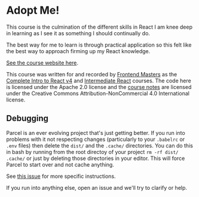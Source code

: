 # Adopt Me!

This course is the culmination of the different skills in React I am knee deep in learning as I see it as something I should continually do.

The best way for me to learn is through practical application so this felt like the best way to approach firming up my React knowledge.

[See the course website here][v4].

This course was written for and recorded by [Frontend Masters][fem] as the [Complete Intro to React v4][course] and [Intermediate React][course-intermediate] courses. The code here is licensed under the Apache 2.0 license and the [course notes][v4] are licensed under the Creative Commons Attribution-NonCommercial 4.0 International license.

## Debugging

Parcel is an ever evolving project that's just getting better. If you run into problems with it not respecting changes (particularly to your `.babelrc` or `.env` files) then delete the `dist/` and the `.cache/` directories. You can do this in bash by running from the root directoy of your project `rm -rf dist/ .cache/` or just by deleting those directories in your editor. This will force Parcel to start over and not cache anything.

See [this issue](https://github.com/btholt/complete-intro-to-react-v4/issues/3#issuecomment-425124265) for more specific instructions.

If you run into anything else, open an issue and we'll try to clarify or help.

[v4]: https://bit.ly/react-v4
[fem]: https://frontendmasters.com/
[course]: https://frontendmasters.com/courses/complete-react-v4/
[course-intermediate]: https://frontendmasters.com/courses/intermediate-react/
